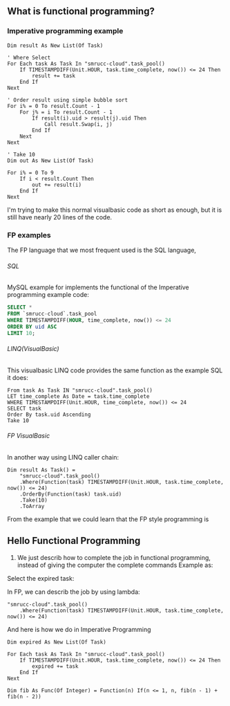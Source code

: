 ## What is functional programming?

### Imperative programming example

```vbnet
Dim result As New List(Of Task)

' Where Select
For Each task As Task In "smrucc-cloud".task_pool()
    If TIMESTAMPDIFF(Unit.HOUR, task.time_complete, now()) <= 24 Then
        result += task
    End If
Next

' Order result using simple bubble sort
For i% = 0 To result.Count - 1
    For j% = i To result.Count - 1
        If result(i).uid > result(j).uid Then
            Call result.Swap(i, j)
        End If
    Next
Next

' Take 10
Dim out As New List(Of Task)

For i% = 0 To 9
    If i < result.Count Then
        out += result(i)
    End If
Next
```

I'm trying to make this normal visualbasic code as short as enough, but it is still have nearly 20 lines of the code.

### FP examples

The FP language that we most frequent used is the SQL language,

###### SQL

MySQL example for implements the functional of the Imperative programming example code:

```SQL
SELECT *
FROM `smrucc-cloud`.task_pool
WHERE TIMESTAMPDIFF(HOUR, time_complete, now()) <= 24
ORDER BY uid ASC
LIMIT 10;
```

###### LINQ(VisualBasic)

This visualbasic LINQ code provides the same function as the example SQL it does:

```vbnet
From task As Task IN "smrucc-cloud".task_pool()
LET time_complete As Date = task.time_complete
WHERE TIMESTAMPDIFF(Unit.HOUR, time_complete, now()) <= 24
SELECT task
Order By task.uid Ascending
Take 10
```

###### FP VisualBasic

In another way using LINQ caller chain:

```vbnet
Dim result As Task() =
    "smrucc-cloud".task_pool()
    .Where(Function(task) TIMESTAMPDIFF(Unit.HOUR, task.time_complete, now()) <= 24)
    .OrderBy(Function(task) task.uid)
    .Take(10)
    .ToArray
```

From the example that we could learn that the FP style programming is 

## Hello Functional Programming

1. We just describ how to complete the job in functional programming, instead of giving the computer the complete commands
Example as:

Select the expired task:

In FP, we can describ the job by using lambda:

```vbnet
"smrucc-cloud".task_pool()
    .Where(Function(task) TIMESTAMPDIFF(Unit.HOUR, task.time_complete, now()) <= 24)
```

And here is how we do in Imperative Programming

```vbnet
Dim expired As New List(Of Task)

For Each task As Task In "smrucc-cloud".task_pool()
    If TIMESTAMPDIFF(Unit.HOUR, task.time_complete, now()) <= 24 Then
        expired += task
    End If
Next
```


```vbnet
Dim fib As Func(Of Integer) = Function(n) If(n <= 1, n, fib(n - 1) + fib(n - 2))
```